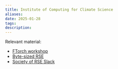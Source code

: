 ```yaml
---
title: Institute of Computing for Climate Science
aliases: 
date: 2025-01-28
tags: 
description:
---
```


Relevant material: 

- [FTorch workshop](https://github.com/Cambridge-ICCS/FTorch-workshop)
- [Byte-sized RSE](https://www.universe-hpc.ac.uk/events/byte-sized-rse/)
- [Society of RSE Slack](https://society-rse.org/get-involved/slack-faq/)




